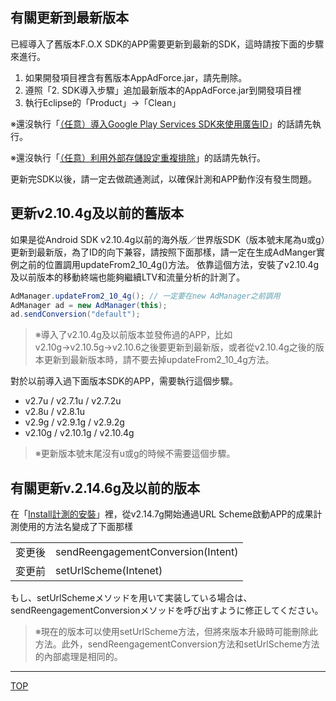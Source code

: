 ## 有關更新到最新版本

已經導入了舊版本F.O.X SDK的APP需要更新到最新的SDK，這時請按下面的步驟來進行。
1. 如果開發項目裡含有舊版本AppAdForce.jar，請先刪除。
1. 遵照「2. SDK導入步驟」追加最新版本的AppAdForce.jar到開發項目裡
1. 執行Eclipse的「Product」→「Clean」

※還沒執行「[（任意）導入Google Play Services SDK來使用廣告ID](../../google_play_services/ja/)」的話請先執行。

※還沒執行「[（任意）利用外部存儲設定重複排除](../../external_storage/ja/)」的話請先執行。

更新完SDK以後，請一定去做疏通測試，以確保計測和APP動作沒有發生問題。


## 更新v2.10.4g及以前的舊版本

如果是從Android SDK v2.10.4g以前的海外版／世界版SDK（版本號末尾為u或g）更新到最新版，為了ID的向下兼容，請按照下面那樣，請一定在生成AdManger實例之前的位置調用updateFrom2_10_4g()方法。
依靠這個方法，安裝了v2.10.4g及以前版本的移動終端也能夠繼續LTV和流量分析的計測了。


```java
AdManager.updateFrom2_10_4g(); // 一定要在new AdManager之前調用
AdManager ad = new AdManager(this);
ad.sendConversion("default");
```

> ※導入了v2.10.4g及以前版本並發佈過的APP，比如v2.10g→v2.10.5g→v2.10.6之後要更新到最新版，或者從v2.10.4g之後的版本更新到最新版本時，請不要去掉updateFrom2_10_4g方法。


對於以前導入過下面版本SDK的APP，需要執行這個步驟。

* v2.7u / v2.7.1u / v2.7.2u
* v2.8u / v2.8.1u
* v2.9g / v2.9.1g / v2.9.2g
* v2.10g / v2.10.1g / v2.10.4g

> ※更新版本號末尾沒有u或g的時候不需要這個步驟。


## 有關更新v.2.14.6g及以前的版本


在「[Install計測的安裝](/lang/ja/doc/send_conversion/README.md)」裡，從v2.14.7g開始通過URL Scheme啟動APP的成果計測使用的方法名變成了下面那樣

<table>
  <tr>
    <td>変更後</td>
    <td>sendReengagementConversion(Intent)</td>
  </tr>
  <tr>
    <td>変更前</td>
    <td>setUrlScheme(Intenet)</td>
  </tr>
</table>

もし、setUrlSchemeメソッドを用いて実装している場合は、sendReengagementConversionメソッドを呼び出すように修正してください。

> ※現在的版本可以使用setUrlScheme方法，但將來版本升級時可能刪除此方法。此外，sendReengagementConversion方法和setUrlScheme方法的內部處理是相同的。

---
[TOP](/lang/tw/README.md)
